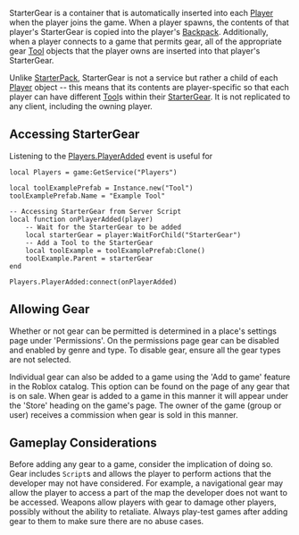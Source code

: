 StarterGear is a container that is automatically inserted into each [Player](https://create.roblox.com/docs/reference/engine/classes/Player)
when the player joins the game. When a player spawns, the contents of that
player's StarterGear is copied into the player's [Backpack](https://create.roblox.com/docs/reference/engine/classes/Backpack). Additionally,
when a player connects to a game that permits gear, all of the appropriate
gear [Tool](https://create.roblox.com/docs/reference/engine/classes/Tool) objects that the player owns are inserted into that player's
StarterGear.

Unlike [StarterPack](https://create.roblox.com/docs/reference/engine/classes/StarterPack), StarterGear is not a service but rather a child of each
[Player](https://create.roblox.com/docs/reference/engine/classes/Player) object -- this means that its contents are player-specific so that
each player can have different [Tool](https://create.roblox.com/docs/reference/engine/classes/Tool)s within their [StarterGear](https://create.roblox.com/docs/reference/engine/classes/StarterGear). It is not
replicated to any client, including the owning player.

## Accessing StarterGear

Listening to the [Players.PlayerAdded](https://create.roblox.com/docs/reference/engine/classes/Players#PlayerAdded) event is useful for

```
local Players = game:GetService("Players")

local toolExamplePrefab = Instance.new("Tool")
toolExamplePrefab.Name = "Example Tool"

-- Accessing StarterGear from Server Script
local function onPlayerAdded(player)
	-- Wait for the StarterGear to be added
	local starterGear = player:WaitForChild("StarterGear")
	-- Add a Tool to the StarterGear
	local toolExample = toolExamplePrefab:Clone()
	toolExample.Parent = starterGear
end

Players.PlayerAdded:connect(onPlayerAdded)
```

## Allowing Gear

Whether or not gear can be permitted is determined in a place's settings page
under 'Permissions'. On the permissions page gear can be disabled and enabled
by genre and type. To disable gear, ensure all the gear types are not
selected.

Individual gear can also be added to a game using the 'Add to game' feature in
the Roblox catalog. This option can be found on the page of any gear that is
on sale. When gear is added to a game in this manner it will appear under the
'Store' heading on the game's page. The owner of the game (group or user)
receives a commission when gear is sold in this manner.

## Gameplay Considerations

Before adding any gear to a game, consider the implication of doing so. Gear
includes `Script`s and allows the player to perform actions that the developer
may not have considered. For example, a navigational gear may allow the player
to access a part of the map the developer does not want to be accessed.
Weapons allow players with gear to damage other players, possibly without the
ability to retaliate. Always play-test games after adding gear to them to make
sure there are no abuse cases.